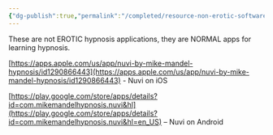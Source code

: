 ```yaml
---
{"dg-publish":true,"permalink":"/completed/resource-non-erotic-software-for-learning-hypnosis/","dgHomeLink":true,"dgPassFrontmatter":false}
---
```



These are not EROTIC hypnosis applications, they are NORMAL apps for learning hypnosis.

[https://apps.apple.com/us/app/nuvi-by-mike-mandel-hypnosis/id1290866443](https://apps.apple.com/us/app/nuvi-by-mike-mandel-hypnosis/id1290866443) - Nuvi on iOS

[https://play.google.com/store/apps/details?id=com.mikemandelhypnosis.nuvi&hl](https://play.google.com/store/apps/details?id=com.mikemandelhypnosis.nuvi&hl=en_US) – Nuvi on Android